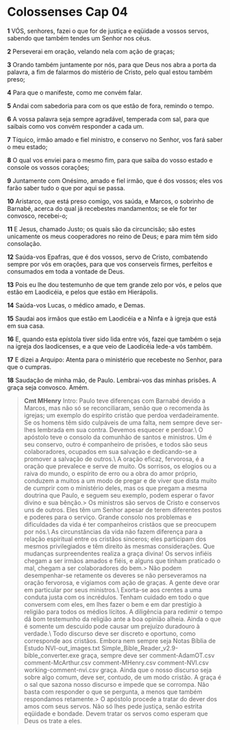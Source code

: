 # Colossenses Cap 04

**1** 	VÓS, senhores, fazei o que for de justiça e eqüidade a vossos servos, sabendo que também tendes um Senhor nos céus.

**2** 	Perseverai em oração, velando nela com ação de graças;

**3** 	Orando também juntamente por nós, para que Deus nos abra a porta da palavra, a fim de falarmos do mistério de Cristo, pelo qual estou também preso;

**4** 	Para que o manifeste, como me convém falar.

**5** 	Andai com sabedoria para com os que estão de fora, remindo o tempo.

**6** 	A vossa palavra seja sempre agradável, temperada com sal, para que saibais como vos convém responder a cada um.

**7** 	Tíquico, irmão amado e fiel ministro, e conservo no Senhor, vos fará saber o meu estado;

**8** 	O qual vos enviei para o mesmo fim, para que saiba do vosso estado e console os vossos corações;

**9** 	Juntamente com Onésimo, amado e fiel irmão, que é dos vossos; eles vos farão saber tudo o que por aqui se passa.

**10** 	Aristarco, que está preso comigo, vos saúda, e Marcos, o sobrinho de Barnabé, acerca do qual já recebestes mandamentos; se ele for ter convosco, recebei-o;

**11** 	E Jesus, chamado Justo; os quais são da circuncisão; são estes unicamente os meus cooperadores no reino de Deus; e para mim têm sido consolação.

**12** 	Saúda-vos Epafras, que é dos vossos, servo de Cristo, combatendo sempre por vós em orações, para que vos conserveis firmes, perfeitos e consumados em toda a vontade de Deus.

**13** 	Pois eu lhe dou testemunho de que tem grande zelo por vós, e pelos que estão em Laodicéia, e pelos que estão em Hierápolis.

**14** 	Saúda-vos Lucas, o médico amado, e Demas.

**15** 	Saudai aos irmãos que estão em Laodicéia e a Ninfa e à igreja que está em sua casa.

**16** 	E, quando esta epístola tiver sido lida entre vós, fazei que também o seja na igreja dos laodicenses, e a que veio de Laodicéia lede-a vós também.

**17** 	E dizei a Arquipo: Atenta para o ministério que recebeste no Senhor, para que o cumpras.

**18** 	Saudação de minha mão, de Paulo. Lembrai-vos das minhas prisões. A graça seja convosco. Amém.


> **Cmt MHenry** Intro: Paulo teve diferenças com Barnabé devido a Marcos, mas não só se reconciliaram, senão que o recomenda às igrejas; um exemplo do espírito cristão que perdoa verdadeiramente. Se os homens têm sido culpáveis de uma falta, nem sempre deve ser-lhes lembrada em sua contra. Devemos esquecer e perdoar.\ O apóstolo teve o consolo da comunhão de santos e ministros. Um é seu conservo, outro é companheiro de prisões, e todos são seus colaboradores, ocupados em sua salvação e dedicando-se a promover a salvação de outros.\ A oração eficaz, fervorosa, é a oração que prevalece e serve de muito. Os sorrisos, os elogios ou a raiva do mundo, o espírito de erro ou a obra do amor próprio, conduzem a muitos a um modo de pregar e de viver que dista muito de cumprir com o ministério deles, mas os que pregam a mesma doutrina que Paulo, e seguem seu exemplo, podem esperar o favor divino e sua bênção.> Os ministros são servos de Cristo e conservos uns de outros. Eles têm um Senhor apesar de terem diferentes postos e poderes para o serviço. Grande consolo nos problemas e dificuldades da vida é ter companheiros cristãos que se preocupem por nós.\ As circunstâncias da vida não fazem diferença para a relação espiritual entre os cristãos sinceros; eles participam dos mesmos privilegiados e têm direito às mesmas considerações. Que mudanças surpreendentes realiza a graça divina! Os servos infiéis chegam a ser irmãos amados e fiéis, e alguns que tinham praticado o mal, chegam a ser colaboradores do bem.> Não podem desempenhar-se retamente os deveres se não perseveramos na oração fervorosa, e vigiamos com ação de graças. A gente deve orar em particular por seus ministros.\ Exorta-se aos crentes a uma conduta justa com os incrédulos. Tenham cuidado em todo o que conversem com eles, em lhes fazer o bem e em dar prestígio à religião para todos os médios lícitos. A diligência para redimir o tempo dá bom testemunho da religião ante a boa opinião alheia. Ainda o que é somente um descuido pode causar um prejuízo duradouro à verdade.\ Todo discurso deve ser discreto e oportuno, como corresponde aos cristãos. Embora nem sempre seja Notas Bíblia de Estudo NVI-out_images.txt Simple_Bible_Reader_v2.9-bible_converter.exe graça, sempre deve ser comment-AdamOT.csv comment-McArthur.csv comment-MHenry.csv comment-NVI.csv working-comment-nvi.csv graça. Ainda que o nosso discurso seja sobre algo comum, deve ser, contudo, de um modo cristão. A graça é o sal que sazona nosso discurso e impede que se corrompa. Não basta com responder o que se pergunta, a menos que também respondamos retamente.> O apóstolo procede a tratar do dever dos amos com seus servos. Não só lhes pede justiça, senão estrita eqüidade e bondade. Devem tratar os servos como esperam que Deus os trate a eles.